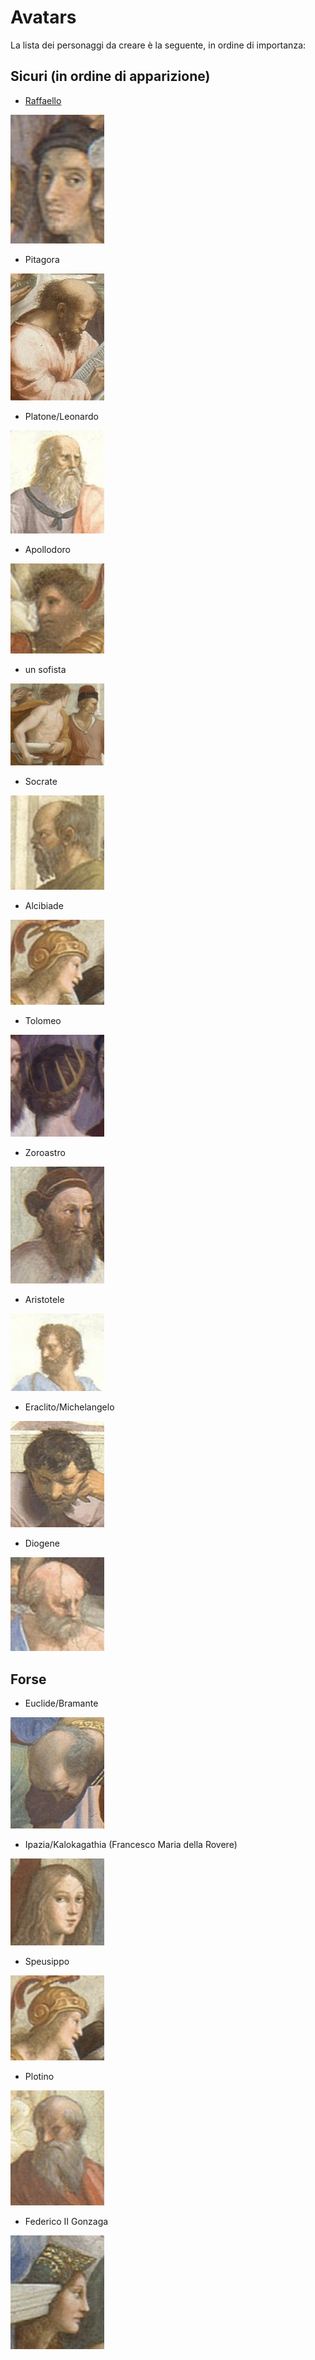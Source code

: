 # Avatars

La lista dei personaggi da creare è la seguente, in ordine di importanza:

## Sicuri (in ordine di apparizione)

- [Raffaello](./raffaello/)

<img alt="Raffaello thumbnail" src="./thumbnails/raffaello.jpeg" width="150px">

- Pitagora

<img alt="Pitagora thumbnail" src="./thumbnails/pitagora.jpeg" width="150px">

- Platone/Leonardo

<img alt="Platone thumbnail" src="./thumbnails/platone.jpeg" width="150px">

- Apollodoro

<img alt="Apollodoro thumbnail" src="./thumbnails/apollodoro.jpeg" width="150px">

- un sofista

<img alt="Sofista thumbnail" src="./thumbnails/sofista.jpeg" width="150px">

- Socrate

<img alt="Socrate thumbnail" src="./thumbnails/socrate.jpeg" width="150px">

- Alcibiade

<img alt="Alcibiade thumbnail" src="./thumbnails/alcibiade.jpeg" width="150px">

- Tolomeo

<img alt="Tolomeo thumbnail" src="./thumbnails/tolomeo.jpeg" width="150px">

- Zoroastro

<img alt="Zoroastro thumbnail" src="./thumbnails/zoroastro.jpeg" width="150px">

- Aristotele

<img alt="Aristotele thumbnail" src="./thumbnails/aristotele.jpeg" width="150px">

- Eraclito/Michelangelo

<img alt="eraclito thumbnail" src="./thumbnails/eraclito.jpeg" width="150px">

- Diogene

<img alt="Diogene thumbnail" src="./thumbnails/diogene.jpeg" width="150px">

## Forse

- Euclide/Bramante

<img alt="Euclide thumbnail" src="./thumbnails/euclide.jpeg" width="150px">

- Ipazia/Kalokagathia (Francesco Maria della Rovere)

<img alt="Ipazia thumbnail" src="./thumbnails/ipazia.jpeg" width="150px">

- Speusippo

<img alt="Alcibiade thumbnail" src="./thumbnails/alcibiade.jpeg" width="150px">

- Plotino

<img alt="Plotino thumbnail" src="./thumbnails/plotino.jpeg" width="150px">

- Federico II Gonzaga

<img alt="Federico II Gonzaga thumbnail" src="./thumbnails/federico-ii-gonzaga.jpeg" width="150px">
